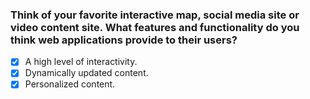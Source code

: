 ### Think of your favorite interactive map, social media site or video content site. What features and functionality do you think web applications provide to their users?

- [x] A high level of interactivity.
- [x] Dynamically updated content.
- [x] Personalized content.
